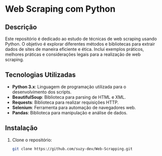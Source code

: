 # Web Scraping com Python

## Descrição
Este repositório é dedicado ao estudo de técnicas de web scraping usando Python. O objetivo é explorar diferentes métodos e bibliotecas para extrair dados de sites de maneira eficiente e ética. Incluí exemplos práticos, melhores práticas e considerações legais para a realização de web scraping.

## Tecnologias Utilizadas
- **Python 3.x**: Linguagem de programação utilizada para o desenvolvimento dos scripts.
- **BeautifulSoup**: Biblioteca para parsing de HTML e XML.
- **Requests**: Biblioteca para realizar requisições HTTP.
- **Selenium**: Ferramenta para automação de navegadores web.
- **Pandas**: Biblioteca para manipulação e análise de dados.

## Instalação
1. Clone o repositório:
   ```bash
   git clone https://github.com/suzy-dev/Web-Scrapping.git
